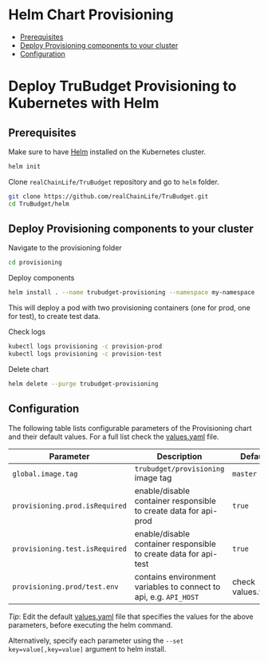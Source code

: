 # Helm Chart Provisioning <!-- omit in TOC -->

- [Prerequisites](#prerequisites)
- [Deploy Provisioning components to your cluster](#deploy-provisioning-components-to-your-cluster)
- [Configuration](#configuration)

# Deploy TruBudget Provisioning to Kubernetes with Helm <!-- omit in TOC -->

## Prerequisites

Make sure to have [Helm](https://github.com/helm/helm/blob/master/docs/install.md) installed on the Kubernetes cluster.

```bash
helm init
```

Clone `realChainLife/TruBudget` repository and go to `helm` folder.

```bash
git clone https://github.com/realChainLife/TruBudget.git
cd TruBudget/helm
```

## Deploy Provisioning components to your cluster

Navigate to the provisioning folder

```bash
cd provisioning
```

Deploy components

```bash
helm install . --name trubudget-provisioning --namespace my-namespace
```

This will deploy a pod with two provisioning containers (one for prod, one for test), to create test data.

Check logs

```bash
kubectl logs provisioning -c provision-prod
kubectl logs provisioning -c provision-test
```

Delete chart

```bash
helm delete --purge trubudget-provisioning
```

## Configuration

The following table lists configurable parameters of the Provisioning chart and their default values. For a full list check the [values.yaml](values.yaml) file.

| Parameter                      | Description                                                       | Default           |
| ------------------------------ | ----------------------------------------------------------------- | ----------------- |
| `global.image.tag`             | `trubudget/provisioning` image tag                                | `master`          |
| `provisioning.prod.isRequired` | enable/disable container responsible to create data for api-prod  | `true`            |
| `provisioning.test.isRequired` | enable/disable container responsible to create data for api-test  | `true`            |
| `provisioning.prod/test.env`   | contains environment variables to connect to api, e.g. `API_HOST` | check values.yaml |

_Tip_: Edit the default [values.yaml](values.yaml) file that specifies the values for the above parameters, before executing the helm command.

Alternatively, specify each parameter using the `--set key=value[,key=value]` argument to helm install.
